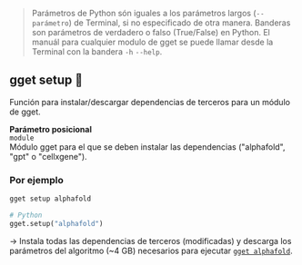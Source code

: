 > Parámetros de Python són iguales a los parámetros largos (`--parámetro`) de Terminal, si no especificado de otra manera. Banderas son parámetros de verdadero o falso (True/False) en Python. El manuál para cualquier modulo de gget se puede llamar desde la Terminal con la bandera `-h` `--help`.  
## gget setup 🔧

Función para instalar/descargar dependencias de terceros para un módulo de gget.  

**Parámetro posicional**  
`module`   
Módulo gget para el que se deben instalar las dependencias ("alphafold", "gpt" o "cellxgene").  

### Por ejemplo
```bash
gget setup alphafold
```
```python
# Python
gget.setup("alphafold")
```
&rarr; Instala todas las dependencias de terceros (modificadas) y descarga los parámetros del algoritmo (~4 GB) necesarios para ejecutar [`gget alphafold`](es/alphafold.md).  
